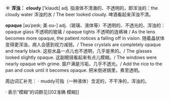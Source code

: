 ☀ <span class="category">**浑浊：**</span>
<span class="vocabulary">**cloudy**</span> ['klaʊdɪ] 
<span class="definition">adj. 指液体不清澈的、不透明的，即浑浊的：</span>the cloudy water 浑浊的水 / The beer looked cloudy. 啤酒看起来浑浊不清。
           
<span class="vocabulary">**opaque**</span> [əʊˈpeɪk; 美 oʊ-]
<span class="definition">adj.（玻璃、液体等）不透明的、不透光的、浑浊的：</span>opaque glass 不透明的玻璃 / opaque tights 不透明的连裤袜 / As the lens becomes more opaque, the patient notices a falling off in vision. 随着晶状体变得更浑浊，病人会感到视力减弱。/ These crystals are completely opaque and nearly black. 这些水晶一点儿也不透明，几乎是黑的。/ The glasses looked slightly opaque. 这副眼镜看起来有点儿模糊。/ The windows were nearly opaque with grime. 窗户满是污垢，几乎不透光。/ Add the rice to the pan and cook until it becomes opaque. 把米倒进锅里，煮至透明。

周边词汇补充：
· muddy可指（一种液体）含泥的，不干净的，浑浊的。

· 表示“模糊”的词群见[[02准确 模糊]]
